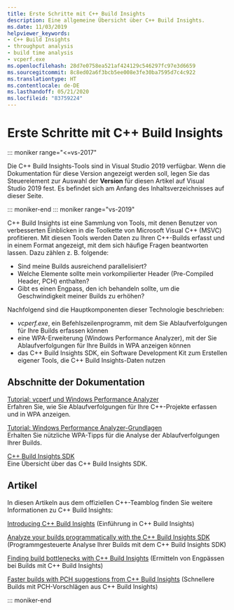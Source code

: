 ```yaml
---
title: Erste Schritte mit C++ Build Insights
description: Eine allgemeine Übersicht über C++ Build Insights.
ms.date: 11/03/2019
helpviewer_keywords:
- C++ Build Insights
- throughput analysis
- build time analysis
- vcperf.exe
ms.openlocfilehash: 28d7e0758ea521af424129c546297fc97e3d6659
ms.sourcegitcommit: 8c8ed02a6f3bcb5ee008e3fe30ba7595d7c4c922
ms.translationtype: HT
ms.contentlocale: de-DE
ms.lasthandoff: 05/21/2020
ms.locfileid: "83759224"
---
```

# <a name="get-started-with-c-build-insights"></a>Erste Schritte mit C++ Build Insights

::: moniker range="<=vs-2017"

Die C++ Build Insights-Tools sind in Visual Studio 2019 verfügbar. Wenn die Dokumentation für diese Version angezeigt werden soll, legen Sie das Steuerelement zur Auswahl der **Version** für diesen Artikel auf Visual Studio 2019 fest. Es befindet sich am Anfang des Inhaltsverzeichnisses auf dieser Seite.

::: moniker-end
::: moniker range="vs-2019"

C++ Build Insights ist eine Sammlung von Tools, mit denen Benutzer von verbesserten Einblicken in die Toolkette von Microsoft Visual C++ (MSVC) profitieren. Mit diesen Tools werden Daten zu Ihren C++-Builds erfasst und in einem Format angezeigt, mit dem sich häufige Fragen beantworten lassen. Dazu zählen z. B. folgende:

- Sind meine Builds ausreichend parallelisiert?
- Welche Elemente sollte mein vorkompilierter Header (Pre-Compiled Header, PCH) enthalten?
- Gibt es einen Engpass, den ich behandeln sollte, um die Geschwindigkeit meiner Builds zu erhöhen?

Nachfolgend sind die Hauptkomponenten dieser Technologie beschrieben:

- *vcperf.exe*, ein Befehlszeilenprogramm, mit dem Sie Ablaufverfolgungen für Ihre Builds erfassen können
- eine WPA-Erweiterung (Windows Performance Analyzer), mit der Sie Ablaufverfolgungen für Ihre Builds in WPA anzeigen können
- das C++ Build Insights SDK, ein Software Development Kit zum Erstellen eigener Tools, die C++ Build Insights-Daten nutzen

## <a name="documentation-sections"></a>Abschnitte der Dokumentation

[Tutorial: vcperf und Windows Performance Analyzer](tutorials/vcperf-and-wpa.md)\
Erfahren Sie, wie Sie Ablaufverfolgungen für Ihre C++-Projekte erfassen und in WPA anzeigen.

[Tutorial: Windows Performance Analyzer-Grundlagen](tutorials/wpa-basics.md)\
Erhalten Sie nützliche WPA-Tipps für die Analyse der Ablaufverfolgungen Ihrer Builds.

[C++ Build Insights SDK](reference/sdk/overview.md)\
Eine Übersicht über das C++ Build Insights SDK.

## <a name="articles"></a>Artikel

In diesen Artikeln aus dem offiziellen C++-Teamblog finden Sie weitere Informationen zu C++ Build Insights:

[Introducing C++ Build Insights](https://devblogs.microsoft.com/cppblog/introducing-c-build-insights/) (Einführung in C++ Build Insights)

[Analyze your builds programmatically with the C++ Build Insights SDK](https://devblogs.microsoft.com/cppblog/analyze-your-builds-programmatically-with-the-c-build-insights-sdk/) (Programmgesteuerte Analyse Ihrer Builds mit dem C++ Build Insights SDK)

[Finding build bottlenecks with C++ Build Insights](https://devblogs.microsoft.com/cppblog/finding-build-bottlenecks-with-cpp-build-insights/) (Ermitteln von Engpässen bei Builds mit C++ Build Insights)

[Faster builds with PCH suggestions from C++ Build Insights](https://devblogs.microsoft.com/cppblog/faster-builds-with-pch-suggestions-from-c-build-insights/) (Schnellere Builds mit PCH-Vorschlägen aus C++ Build Insights)

::: moniker-end

